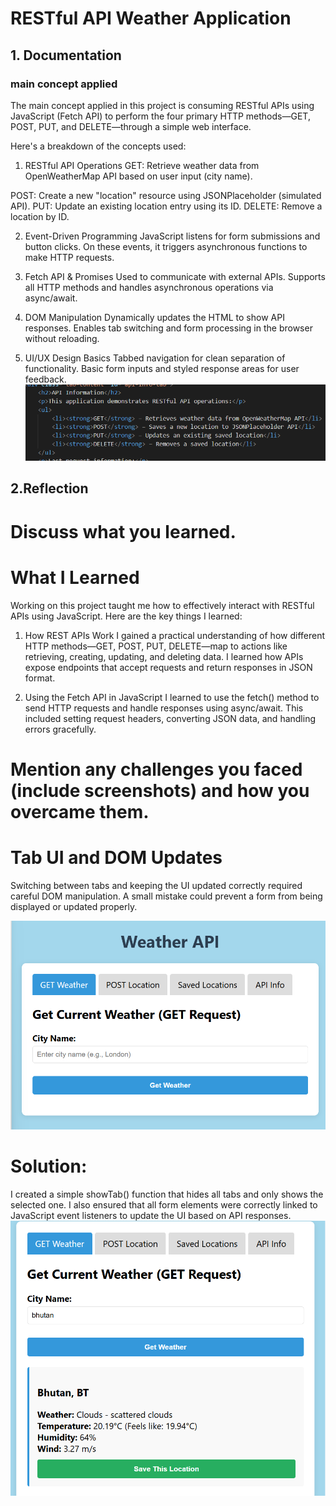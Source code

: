 # RESTful API Weather Application  
## 1. Documentation 
### main concept applied 

The main concept applied in this project is consuming RESTful APIs using JavaScript (Fetch API) to perform the four primary HTTP methods—GET, POST, PUT, and DELETE—through a simple web interface.

Here's a breakdown of the concepts used:

1. RESTful API Operations
GET: Retrieve weather data from OpenWeatherMap API based on user input (city name).

POST: Create a new "location" resource using JSONPlaceholder (simulated API).
PUT: Update an existing location entry using its ID.
DELETE: Remove a location by ID.

 2. Event-Driven Programming
JavaScript listens for form submissions and button clicks.
On these events, it triggers asynchronous functions to make HTTP requests.

 3. Fetch API & Promises
Used to communicate with external APIs.
Supports all HTTP methods and handles asynchronous operations via async/await.

 4. DOM Manipulation
Dynamically updates the HTML to show API responses.
Enables tab switching and form processing in the browser without reloading.

 5. UI/UX Design Basics
Tabbed navigation for clean separation of functionality.
Basic form inputs and styled response areas for user feedback.
![concept](post/images/main.png)


## 2.Reflection
# Discuss what you learned. 
# What I Learned

Working on this project taught me how to effectively interact with RESTful APIs using JavaScript. Here are the key things I learned:

1. How REST APIs Work
I gained a practical understanding of how different HTTP methods—GET, POST, PUT, DELETE—map to actions like retrieving, creating, updating, and deleting data. I learned how APIs expose endpoints that accept requests and return responses in JSON format.

 2. Using the Fetch API in JavaScript
I learned to use the fetch() method to send HTTP requests and handle responses using async/await. This included setting request headers, converting JSON data, and handling errors gracefully.

# Mention any challenges you faced (include screenshots) and how you overcame them.

# Tab UI and DOM Updates
Switching between tabs and keeping the UI updated correctly required careful DOM manipulation. A small mistake could prevent a form from being displayed or updated properly.

![chal](post/images/chal.png)

# Solution:
I created a simple showTab() function that hides all tabs and only shows the selected one. I also ensured that all form elements were correctly linked to JavaScript event listeners to update the UI based on API responses.
![display](post/images/som.png)
